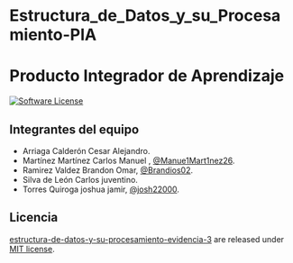 # Estructura_de_Datos_y_su_Procesamiento-PIA
# Producto Integrador de Aprendizaje

[![Software License](https://img.shields.io/badge/license-MIT-brightgreen.svg)](LICENSE)

## Integrantes del equipo
- Arriaga Calderón Cesar Alejandro.
- Martínez Martínez Carlos Manuel , [@Manue1Mart1nez26](https://github.com/Manue1Mart1nez26).
- Ramirez Valdez Brandon Omar, [@Brandios02](https://github.com/Brandios02).
- Silva de León Carlos juventino.
- Torres Quiroga joshua jamir, [@josh22000](https://github.com/josh22000).


## Licencia

[estructura-de-datos-y-su-procesamiento-evidencia-3](https://github.com/Manue1Mart1nez26/Estructura_de_Datos_y_su_Procesamiento-Evidencia_3) are released under [MIT license](https://github.com/Manue1Mart1nez26/Estructura_de_Datos_y_su_Procesamiento-Evidencia_3/blob/main/LICENSE).
